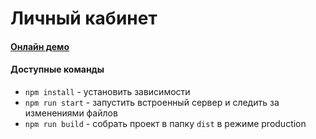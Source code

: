 # Личный кабинет

####  [**Онлайн демо**](https://personal-cabinet-react.herokuapp.com/appointments)

#### Доступные команды
* `npm install` - установить зависимости
* `npm run start` - запустить встроенный сервер и следить за изменениями файлов
* `npm run build` - собрать проект в папку `dist` в режиме production
